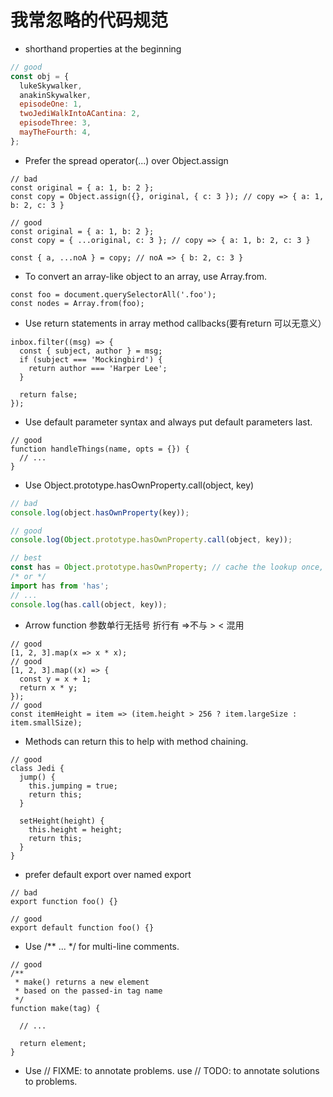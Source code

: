 # 我常忽略的代码规范
* shorthand properties at the beginning
```javascript
// good
const obj = {
  lukeSkywalker,
  anakinSkywalker,
  episodeOne: 1,
  twoJediWalkIntoACantina: 2,
  episodeThree: 3,
  mayTheFourth: 4,
};
```
* Prefer the spread operator(...) over Object.assign
```
// bad
const original = { a: 1, b: 2 };
const copy = Object.assign({}, original, { c: 3 }); // copy => { a: 1, b: 2, c: 3 }

// good
const original = { a: 1, b: 2 };
const copy = { ...original, c: 3 }; // copy => { a: 1, b: 2, c: 3 }

const { a, ...noA } = copy; // noA => { b: 2, c: 3 }
```
* To convert an array-like object to an array, use Array.from.
```
const foo = document.querySelectorAll('.foo');
const nodes = Array.from(foo);
```
* Use return statements in array method callbacks(要有return 可以无意义）
```
inbox.filter((msg) => {
  const { subject, author } = msg;
  if (subject === 'Mockingbird') {
    return author === 'Harper Lee';
  }

  return false;
});
```
* Use default parameter syntax and always put default parameters last.
```
// good
function handleThings(name, opts = {}) {
  // ...
}
```
* Use Object.prototype.hasOwnProperty.call(object, key)
```javascript
// bad
console.log(object.hasOwnProperty(key));

// good
console.log(Object.prototype.hasOwnProperty.call(object, key));

// best
const has = Object.prototype.hasOwnProperty; // cache the lookup once, in module scope.
/* or */
import has from 'has';
// ...
console.log(has.call(object, key));
```
* Arrow function 参数单行无括号 折行有 =>不与 > < 混用
```
// good
[1, 2, 3].map(x => x * x);
// good
[1, 2, 3].map((x) => {
  const y = x + 1;
  return x * y;
});
// good
const itemHeight = item => (item.height > 256 ? item.largeSize : item.smallSize);
```
* Methods can return this to help with method chaining.
```
// good
class Jedi {
  jump() {
    this.jumping = true;
    return this;
  }

  setHeight(height) {
    this.height = height;
    return this;
  }
}
```
* prefer default export over named export
```
// bad
export function foo() {}

// good
export default function foo() {}
```
* Use /** ... */ for multi-line comments.
```
// good
/**
 * make() returns a new element
 * based on the passed-in tag name
 */
function make(tag) {

  // ...

  return element;
}
```
* Use // FIXME: to annotate problems. use // TODO: to annotate solutions to problems.






















